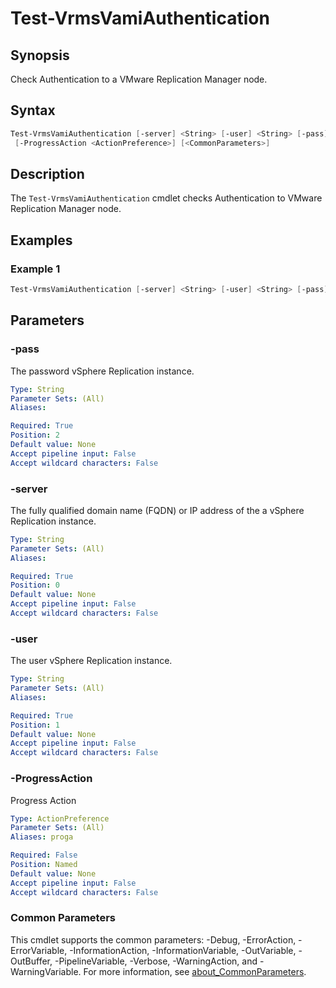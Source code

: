 # Test-VrmsVamiAuthentication

## Synopsis

Check Authentication to a VMware Replication Manager node.

## Syntax

```powershell
Test-VrmsVamiAuthentication [-server] <String> [-user] <String> [-pass] <String>
 [-ProgressAction <ActionPreference>] [<CommonParameters>]
```

## Description

The `Test-VrmsVamiAuthentication` cmdlet checks Authentication to VMware Replication Manager node.

## Examples

### Example 1

```powershell
Test-VrmsVamiAuthentication [-server] <String> [-user] <String> [-pass] <String>
```

## Parameters

### -pass

The password vSphere Replication instance.

```yaml
Type: String
Parameter Sets: (All)
Aliases:

Required: True
Position: 2
Default value: None
Accept pipeline input: False
Accept wildcard characters: False
```

### -server

The fully qualified domain name (FQDN) or IP address of the a vSphere Replication instance.

```yaml
Type: String
Parameter Sets: (All)
Aliases:

Required: True
Position: 0
Default value: None
Accept pipeline input: False
Accept wildcard characters: False
```

### -user

The user vSphere Replication instance.

```yaml
Type: String
Parameter Sets: (All)
Aliases:

Required: True
Position: 1
Default value: None
Accept pipeline input: False
Accept wildcard characters: False
```

### -ProgressAction

Progress Action

```yaml
Type: ActionPreference
Parameter Sets: (All)
Aliases: proga

Required: False
Position: Named
Default value: None
Accept pipeline input: False
Accept wildcard characters: False
```

### Common Parameters

This cmdlet supports the common parameters: -Debug, -ErrorAction, -ErrorVariable, -InformationAction, -InformationVariable, -OutVariable, -OutBuffer, -PipelineVariable, -Verbose, -WarningAction, and -WarningVariable. For more information, see [about_CommonParameters](http://go.microsoft.com/fwlink/?LinkID=113216).
